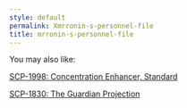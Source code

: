 ```yaml
---
style: default
permalink: Xmrronin-s-personnel-file
title: mrronin-s-personnel-file
---
```

You may also like:

[SCP-1998: Concentration Enhancer, Standard](http://scp-wiki.net/scp-1998)

[SCP-1830: The Guardian Projection](http://scp-wiki.net/scp-1830)
